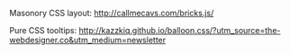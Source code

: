 Masonory CSS layout: http://callmecavs.com/bricks.js/

Pure CSS tooltips: http://kazzkiq.github.io/balloon.css/?utm_source=the-webdesigner.co&utm_medium=newsletter
